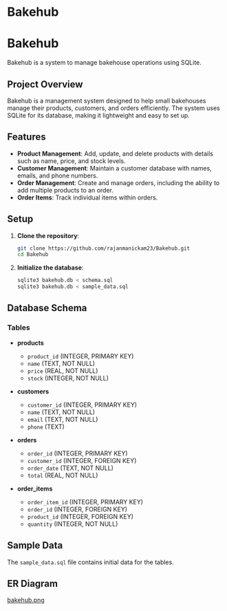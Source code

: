 # Bakehub
# Bakehub

Bakehub is a system to manage bakehouse operations using SQLite.

## Project Overview

Bakehub is a management system designed to help small bakehouses manage their products, customers, and orders efficiently. The system uses SQLite for its database, making it lightweight and easy to set up.

## Features

- **Product Management**: Add, update, and delete products with details such as name, price, and stock levels.
- **Customer Management**: Maintain a customer database with names, emails, and phone numbers.
- **Order Management**: Create and manage orders, including the ability to add multiple products to an order.
- **Order Items**: Track individual items within orders.

## Setup

1. **Clone the repository**:
    ```bash
    git clone https://github.com/rajanmanickam23/Bakehub.git
    cd Bakehub
    ```

2. **Initialize the database**:
    ```bash
    sqlite3 bakehub.db < schema.sql
    sqlite3 bakehub.db < sample_data.sql
    ```

## Database Schema

### Tables

- **products**
    - `product_id` (INTEGER, PRIMARY KEY)
    - `name` (TEXT, NOT NULL)
    - `price` (REAL, NOT NULL)
    - `stock` (INTEGER, NOT NULL)

- **customers**
    - `customer_id` (INTEGER, PRIMARY KEY)
    - `name` (TEXT, NOT NULL)
    - `email` (TEXT, NOT NULL)
    - `phone` (TEXT)

- **orders**
    - `order_id` (INTEGER, PRIMARY KEY)
    - `customer_id` (INTEGER, FOREIGN KEY)
    - `order_date` (TEXT, NOT NULL)
    - `total` (REAL, NOT NULL)

- **order_items**
    - `order_item_id` (INTEGER, PRIMARY KEY)
    - `order_id` (INTEGER, FOREIGN KEY)
    - `product_id` (INTEGER, FOREIGN KEY)
    - `quantity` (INTEGER, NOT NULL)

## Sample Data

The `sample_data.sql` file contains initial data for the tables.

## ER Diagram
[bakehub.png](bakehub.png)
